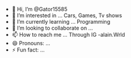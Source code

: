 - 👋 Hi, I’m @Gator15585
- 👀 I’m interested in ... Cars, Games, Tv shows
- 🌱 I’m currently learning ... Programming
- 💞️ I’m looking to collaborate on ...
- 📫 How to reach me ... Through IG -alain.Wrld
- 😄 Pronouns: ... 
- ⚡ Fun fact: ...

<!---
Gator15585/Gator15585 is a ✨ special ✨ repository because its `README.md` (this file) appears on your GitHub profile.
You can click the Preview link to take a look at your changes.
--->

